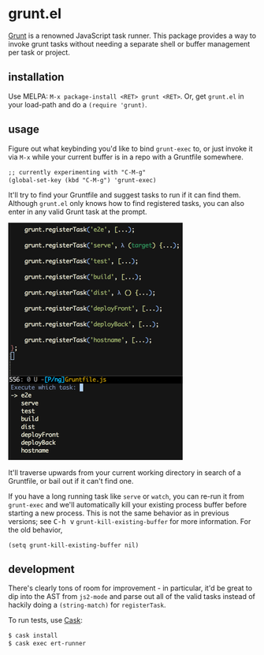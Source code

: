 # grunt.el

[Grunt][] is a renowned JavaScript task runner. This package provides
a way to invoke grunt tasks without needing a separate shell or buffer
management per task or project.

## installation

Use MELPA: `M-x package-install <RET> grunt <RET>`. Or, get `grunt.el`
in your load-path and do a `(require 'grunt)`.

## usage

Figure out what keybinding you'd like to bind `grunt-exec` to, or just
invoke it via `M-x` while your current buffer is in a repo with a
Gruntfile somewhere.

    ;; currently experimenting with "C-M-g"
    (global-set-key (kbd "C-M-g") 'grunt-exec)

It'll try to find your Gruntfile and suggest tasks to run if it can
find them. Although `grunt.el` only knows how to find registered
tasks, you can also enter in any valid Grunt task at the prompt.

![screenshot.png](screenshot.png)

It'll traverse upwards from your current working directory in search
of a Gruntfile, or bail out if it can't find one.

If you have a long running task like `serve` or `watch`, you can
re-run it from `grunt-exec` and we'll automatically kill your existing
process buffer before starting a new process. This is not the same
behavior as in previous versions; see <kbd>C-h v</kbd>
`grunt-kill-existing-buffer` for more information. For the old behavior,

    (setq grunt-kill-existing-buffer nil)

## development

There's clearly tons of room for improvement - in particular, it'd be
great to dip into the AST from `js2-mode` and parse out all of the
valid tasks instead of hackily doing a `(string-match)` for
`registerTask`.

To run tests, use [Cask][]:

    $ cask install
    $ cask exec ert-runner

[Grunt]: http://gruntjs.com/
[Cask]: http://cask.github.io/
